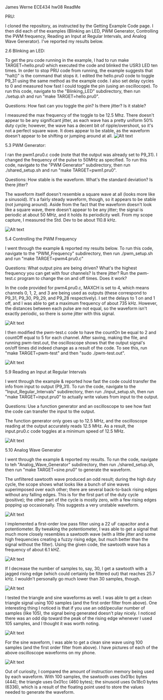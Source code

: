James Werne
ECE434
hw08 ReadMe

PRU:

I cloned the repository, as instructed by the Getting Example Code page. I then did each of the examples (Blinking an LED, PWM Generator, Controlling the PWM frequency, Reading an Input at Regular Intervals, and Analog Wave Generator). I've reported my results below.


2.6 Blinking an LED:

To get the pru code running in the example, I had to run make TARGET=hello.pru0 which executed the code and blinked the USR3 LED ten times. In order to stop PRU code from running, the example suggests that "halt()" is the command that stops it.
I edited the hello.pru0 code to toggle P9_31 using the same method as the example code. I also set delay cycles to 0 and measured how fast I could toggle the pin (using an oscillocope). To run this code, navigate to the "Blinking_LED" subdirectory, then run ./setup.sh and run "make TARGET=hello.pru0".


Questions: How fast can you toggle the pin? Is there jitter? Is it stable?

I measured the max frequency of the toggle to be 12.5 Mhz. There doesn't appear to be any significant jitter, as each wave has a pretty uniform 50% duty cycle; however, the wave has a decent bit of ripple/overshoot, so it's not a perfect square wave. It does appear to be stable, as the waveform doesn't appear to be shifting or jumping around at all.
![Alt text](hw08_Blinking_LED.jpg?raw=true "Title")


5.3 PWM Generator:

I ran the pwm1.pru0.c code (note that the output was already set to P9_31). I changed the frequency of the pulse to 50MHz as specified. To run this code, navigate to the "PWM Generator" subdirectory, then run ./shared_setup.sh and run "make TARGET=pwm1.pru0".

Questions: How stable is the waveform. What's the standard deviation? Is there jitter?

The waveform itself doesn't resemble a square wave at all (looks more like a sinusoid). It's a fairly steady waveform, though, so it appears to be stable (not jumping around). Aside from the fact that the waveform doesn't look like a square wave, there doesn't appear to be any jitter; the signal is periodic at about 50 MHz, and it holds its periodicity well.
From my scope capture, I measured the Std. Dev to be about 110.8 kHz.

![Alt text](hw08_PWM_Generator.jpg?raw=true "Title")



5.4 Controlling the PWM Frequency

I went through the example & reported my results below. To run this code, navigate to the "PWM_Frequency" subdirectory, then run ./pwm_setup.sh and run "make TARGET=pwm4.pru0.c"

Questions: What output pins are being driven? What's the highest frequency you can get with four channels? Is there jitter? Run the pwm-test.c program to change the on and off times. Does it work?

In the code provided for pwm4.pru0.c, MAXCH is set to 4, which means channels 0, 1, 2, and 3 are being used as outputs (these correspond to P9_31, P9_30, P9_29, and P9_28 respectively). I set the delays to 1 on and 1 off, and I was able to get a maximum frequency of about 735 kHz. However, the distances between each pulse are not equal, so the waveform isn't exactly periodic, so there is some jitter with this signal.

![Alt text](hw08_PWM_MaxFreq.jpg?raw=true "Title")

I then modified the pwm-test.c code to have the countOn be equal to 2 and countOff equal to 5 for each channel. After saving, making the file, and running pwm-test.out, the oscilloscope shows that the output signal's on/off times did indeed change as a result of the code. To see this, run "make TARGET=pwm-test" and then "sudo ./pwm-test.out".

![Alt text](hw08_PWM_Test.jpg?raw=true "Title")


5.9 Reading an Input at Regular Intervals

I went through the example & reported how fast the code could transfer the info from input to output (P9_31). To run the code, navigate to the "Input_Regular_Intervals" subdirectory, then run ./input_setup.sh, then run "make TARGET=input.pru0" to actually write values from input to the output.

Questions: Use a function generator and an oscilloscope to see how fast the code can transfer the input to the output. 

The function generator only goes up to 12.5 MHz, and the oscilloscope reading at the output accurately reads 12.5 MHz. As a result, the input.pru0.c code toggles at a minimum speed of 12.5 MHz.

![Alt text](hw08_Input_Intervals.jpg?raw=true "Title")



5.10 Analog Wave Generator

I went through the example & reported my results. To run the code, navigate to teh "Analog_Wave_Generator" subdirectory, then run ./shared_setup.sh, then run "make TARGET=sine.pru0" to generate the waveform. 


The unfiltered sawtooth wave produced an odd result; during the high duty cycle, the scope shows what looks like a bunch of sine waves superimposed over each other; there are several back-to-back rising edges without any falling edges. This is for the first part of the duty cycle (positive); the other part of the cycle is mostly zero, with a few rising edges popping up occasionally. This suggests a very unstable waveform.

![Alt text](hw08_Sawtooth_Unfiltered.jpg?raw=true "Title")


I implemented a first-order low pass filter using a 22 uF capacitor and a potentiometer. By tweaking the potentiometer, I was able to get a signal that much more closely resembles a sawtooth wave (with a little jitter and some high frequencies creating a fuzzy rising edge, but much better than the signal without the filter). Using the given code, the sawtooth wave has a frequency of about 6.1 kHZ.

![Alt text](hw08_Sawtooth_Filtered_Clean.jpg?raw=true "Title")

If I decrease the number of samples to, say, 30, I get a sawtooth with a jagged rising edge (which could certainly be filtered out) that reaches 25.7 kHz. I wouldn't personally go much lower than 30 samples, though.

![Alt text](hw08_Sawtooth_Filtered.jpg?raw=true "Title")


I tested the triangle and sine waveforms as well. I was able to get a clean triangle signal using 100 samples (and the first order filter from above). One interesting thing I noticed is that if you use an odd/peculiar number of samples (like 105), the signal being generated doesn't play nicely. I noticed there was an odd dip toward the peak of the rising edge whenever I used 105 samples, and I thought it was worth noting.

![Alt text](hw08_Triangle_Filtered.jpg?raw=true "Title")

For the sine waveform, I was able to get a clean sine wave using 100 samples (and the first order filter from above). I have pictures of each of the above oscilloscope waveforms on my phone.

![Alt text](hw08_Sine_Filtered.jpg?raw=true "Title")

Out of curiosity, I compared the amount of instruction memory being used by each waveform. With 100 samples, the sawtooth uses 0x01bc bytes (444); the triangle uses 0x01cc (460 bytes); the sinusoid uses 0x18c0 bytes (6336), which is a result of the floating point used to store the values needed to generate the waveform.
